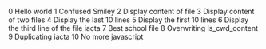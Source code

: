 0 Hello world
1 Confused Smiley
2 Display content of file
3 Display content of two files
4 Display the last 10 lines
5 Display the first 10 lines
6 Display the third line of the file iacta
7 Best school file
8 Overwriting ls_cwd_content
9 Duplicating iacta
10 No more javascript
